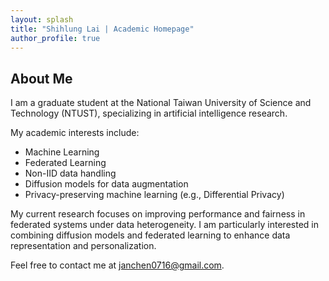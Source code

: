 ```yaml
---
layout: splash
title: "Shihlung Lai | Academic Homepage"
author_profile: true
---
```


## About Me

I am a graduate student at the National Taiwan University of Science and Technology (NTUST), specializing in artificial intelligence research.

My academic interests include:
- Machine Learning
- Federated Learning
- Non-IID data handling
- Diffusion models for data augmentation
- Privacy-preserving machine learning (e.g., Differential Privacy)

My current research focuses on improving performance and fairness in federated systems under data heterogeneity. I am particularly interested in combining diffusion models and federated learning to enhance data representation and personalization.

Feel free to contact me at [janchen0716@gmail.com](mailto:janchen0716@gmail.com).
